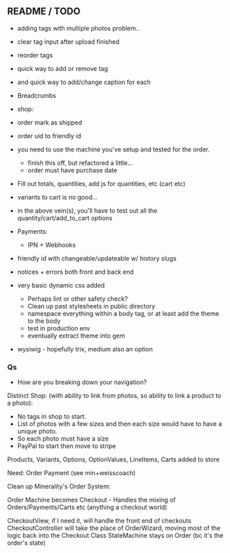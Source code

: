 ## README / TODO
- adding tags with multiple photos problem..
- clear tag input after upload finished
- reorder tags
- quick way to add or remove tag
- and quick way to add/change caption for each
- Breadcrumbs

- shop: 
 - order mark as shipped
 - order uid to friendly id
 - you need to use the machine you've setup and tested for the order.
   - finish this off, but refactored a little...
   - order must have purchase date

 - Fill out totals, quantities, add js for quantities, etc (cart etc)
 - variants to cart is no good...
 - in the above vein(s), you'll have to test out all the quantity/cart/add_to_cart options

- Payments: 
  - IPN + Webhooks
  

- friendly id with changeable/updateable w/ history slugs
- notices + errors both front and back end
- very basic dynamic css added
  - Perhaps lint or other safety check?
  - Clean up past stylesheets in public directory
  - namespace everything within a body tag, or at least add the theme to the body
  - test in production env
  - eventually extract theme into gem

- wysiwig - hopefully trix, medium also an option

### Qs

- How are you breaking down your navigation?

Distinct Shop: (with ability to link from photos, so ability to link a product to a photo):
- No tags in shop to start.
- List of photos with a few sizes and then each size would have to have a unique photo.
- So each photo must have a size
- PayPal to start then move to stripe

Products, Variants, Options, OptionValues, LineItems, Carts added to store

Need:
Order
Payment (see min+weisscoach)



Clean up Minerality's Order System:

Order Machine becomes Checkout - Handles the mixing of Orders/Payments/Carts etc (anything a checkout world)

CheckoutView, if I need it, will handle the front end of checkouts
CheckoutController will take the place of OrderWizard, moving most of the logic back into the Checkout Class
StateMachine stays on Order (bc it's the order's state)
